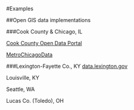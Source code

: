 #Examples

##Open GIS data implementations

###Cook County &amp; Chicago, IL

[Cook County Open Data Portal](https://datacatalog.cookcountyil.gov/)

[MetroChicagoData](https://www.metrochicagodata.org/)

###Lexington-Fayette Co., KY
[data.lexington.gov](http://data.lexingtonky.gov/)

Louisville, KY

Seattle, WA

Lucas Co. (Toledo), OH

